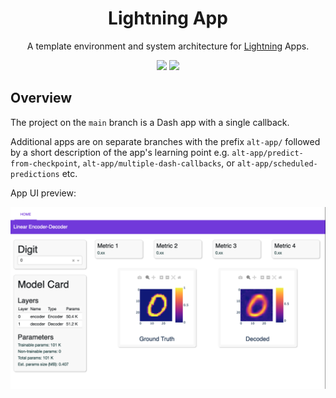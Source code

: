 <div align="center">

# Lightning App

A template environment and system architecture for [Lightning](https://www.pytorchlightning.ai/) Apps.

![](https://img.shields.io/badge/PyTorch_Lightning-Ecosystem-informational?style=flat&logo=pytorchlightning&logoColor=white&color=2bbc8a)
![](https://img.shields.io/badge/Grid.ai-Cloud_Compute-informational?style=flat&logo=grid.ai&logoColor=white&color=2bbc8a)

</div>

## Overview
The project on the `main` branch is a Dash app with a single callback.

Additional apps are on separate branches with the prefix `alt-app/` followed by a short description of the app's learning point e.g. `alt-app/predict-from-checkpoint`, `alt-app/multiple-dash-callbacks`, or `alt-app/scheduled-predictions` etc.


App UI preview:

![](assets/sample_app.png)
